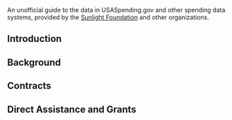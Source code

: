 An unofficial guide to the data in USASpending.gov and other spending data systems, provided by the [Sunlight Foundation](http://sunlightfoundation.com) and other organizations.

## Introduction

## Background

## Contracts

## Direct Assistance and Grants

